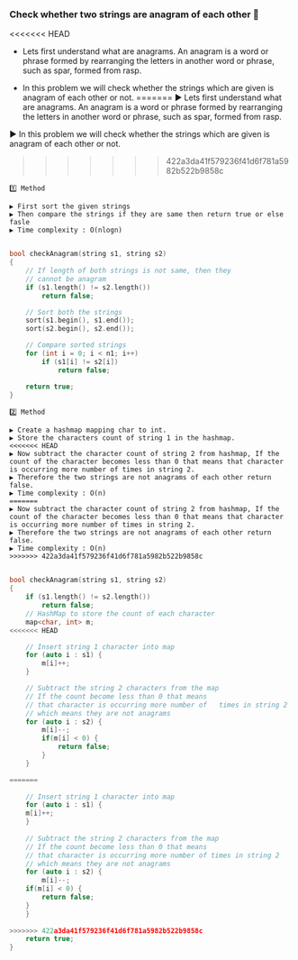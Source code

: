### Check whether two strings are anagram of each other 🙇

<<<<<<< HEAD
-   Lets first understand what are anagrams. An anagram is a word or phrase formed by rearranging the letters in another word or phrase, such as spar, formed from rasp.

-   In this problem we will check whether the strings which are given is anagram of each other or not.
=======
▶️ Lets first understand what are anagrams. An anagram is a word or phrase formed by rearranging the letters in another word or phrase, such as spar, formed from rasp.

▶️ In this problem we will check whether the strings which are given is anagram of each other or not.
>>>>>>> 422a3da41f579236f41d6f781a5982b522b9858c

```
1️⃣ Method

▶️ First sort the given strings
▶️ Then compare the strings if they are same then return true or else fasle
▶️ Time complexity : O(nlogn)
```

```c++

bool checkAnagram(string s1, string s2)
{
    // If length of both strings is not same, then they
    // cannot be anagram
    if (s1.length() != s2.length())
        return false;

    // Sort both the strings
    sort(s1.begin(), s1.end());
    sort(s2.begin(), s2.end());

    // Compare sorted strings
    for (int i = 0; i < n1; i++)
        if (s1[i] != s2[i])
            return false;

    return true;
}
```

```
2️⃣ Method

▶️ Create a hashmap mapping char to int.
▶️ Store the characters count of string 1 in the hashmap.
<<<<<<< HEAD
▶️ Now subtract the character count of string 2 from hashmap, If the count of the character becomes less than 0 that means that character is occurring more number of times in string 2.
▶️ Therefore the two strings are not anagrams of each other return false.
▶️ Time complexity : O(n)
=======
▶️ Now subtract the character count of string 2 from hashmap, If the count of the character becomes less than 0 that means that character is occurring more number of times in string 2. 
▶️ Therefore the two strings are not anagrams of each other return false.
▶️ Time complexity : O(n) 
>>>>>>> 422a3da41f579236f41d6f781a5982b522b9858c
```

```c++

bool checkAnagram(string s1, string s2)
{
    if (s1.length() != s2.length())
        return false;
    // HashMap to store the count of each character
    map<char, int> m;
<<<<<<< HEAD

    // Insert string 1 character into map
    for (auto i : s1) {
	    m[i]++;
    }

    // Subtract the string 2 characters from the map
    // If the count become less than 0 that means
    // that character is occurring more number of   times in string 2
    // which means they are not anagrams
    for (auto i : s2) {
        m[i]--;
	    if(m[i] < 0) {
	        return false;
	    }
    }

=======
	
    // Insert string 1 character into map
    for (auto i : s1) {
	m[i]++;
    }
	
    // Subtract the string 2 characters from the map
    // If the count become less than 0 that means 
    // that character is occurring more number of times in string 2
    // which means they are not anagrams
    for (auto i : s2) {
        m[i]--;
	if(m[i] < 0) {
	    return false;
	}
    }
	
>>>>>>> 422a3da41f579236f41d6f781a5982b522b9858c
    return true;
}


```
